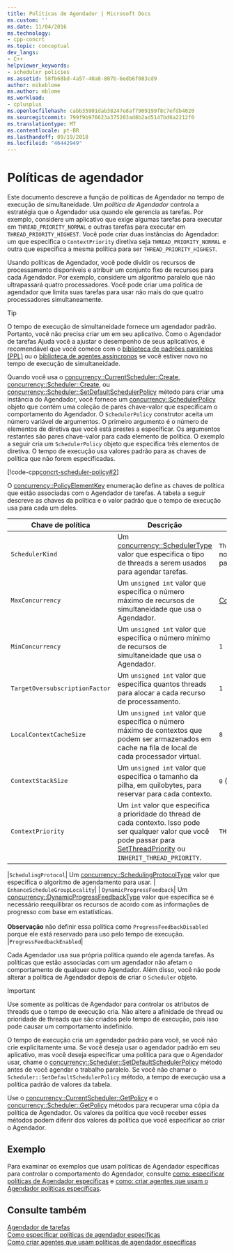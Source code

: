 ```yaml
---
title: Políticas de Agendador | Microsoft Docs
ms.custom: ''
ms.date: 11/04/2016
ms.technology:
- cpp-concrt
ms.topic: conceptual
dev_langs:
- C++
helpviewer_keywords:
- scheduler policies
ms.assetid: 58fb68bd-4a57-40a8-807b-6edb6f083cd9
author: mikeblome
ms.author: mblome
ms.workload:
- cplusplus
ms.openlocfilehash: cabb35901dab38247e8af7909199f8c7efdb4020
ms.sourcegitcommit: 799f9b976623a375203ad8b2ad5147bd6a2212f0
ms.translationtype: MT
ms.contentlocale: pt-BR
ms.lasthandoff: 09/19/2018
ms.locfileid: "46442949"
---
```

# <a name="scheduler-policies"></a>Políticas de agendador

Este documento descreve a função de políticas de Agendador no tempo de execução de simultaneidade. Um *política de Agendador* controla a estratégia que o Agendador usa quando ele gerencia as tarefas. Por exemplo, considere um aplicativo que exige algumas tarefas para executar em `THREAD_PRIORITY_NORMAL` e outras tarefas para executar em `THREAD_PRIORITY_HIGHEST`.  Você pode criar duas instâncias do Agendador: um que especifica o `ContextPriority` diretiva seja `THREAD_PRIORITY_NORMAL` e outra que especifica a mesma política para ser `THREAD_PRIORITY_HIGHEST`.

Usando políticas de Agendador, você pode dividir os recursos de processamento disponíveis e atribuir um conjunto fixo de recursos para cada Agendador. Por exemplo, considere um algoritmo paralelo que não ultrapassará quatro processadores. Você pode criar uma política de agendador que limita suas tarefas para usar não mais do que quatro processadores simultaneamente.

> [!TIP]
>  O tempo de execução de simultaneidade fornece um agendador padrão. Portanto, você não precisa criar um em seu aplicativo. Como o Agendador de tarefas Ajuda você a ajustar o desempenho de seus aplicativos, é recomendável que você comece com o [biblioteca de padrões paralelos (PPL)](../../parallel/concrt/parallel-patterns-library-ppl.md) ou o [biblioteca de agentes assíncronos](../../parallel/concrt/asynchronous-agents-library.md) se você estiver novo no tempo de execução de simultaneidade.

Quando você usa o [concurrency::CurrentScheduler::Create](reference/currentscheduler-class.md#create), [concurrency::Scheduler::Create](reference/scheduler-class.md#create), ou [concurrency::Scheduler::SetDefaultSchedulerPolicy](reference/scheduler-class.md#setdefaultschedulerpolicy) método para criar uma instância do Agendador, você fornece um [concurrency::SchedulerPolicy](../../parallel/concrt/reference/schedulerpolicy-class.md) objeto que contém uma coleção de pares chave-valor que especificam o comportamento do Agendador. O `SchedulerPolicy` construtor aceita um número variável de argumentos. O primeiro argumento é o número de elementos de diretiva que você está prestes a especificar. Os argumentos restantes são pares chave-valor para cada elemento de política. O exemplo a seguir cria um `SchedulerPolicy` objeto que especifica três elementos de diretiva. O tempo de execução usa valores padrão para as chaves de política que não forem especificadas.

[!code-cpp[concrt-scheduler-policy#2](../../parallel/concrt/codesnippet/cpp/scheduler-policies_1.cpp)]

O [concurrency::PolicyElementKey](reference/concurrency-namespace-enums.md#policyelementkey) enumeração define as chaves de política que estão associadas com o Agendador de tarefas. A tabela a seguir descreve as chaves da política e o valor padrão que o tempo de execução usa para cada um deles.

|Chave de política|Descrição|Valor padrão|
|----------------|-----------------|-------------------|
|`SchedulerKind`|Um [concurrency::SchedulerType](reference/concurrency-namespace-enums.md#schedulertype) valor que especifica o tipo de threads a serem usados para agendar tarefas.|`ThreadScheduler` (use threads normais). Isso é o único valor válido para essa chave.|
|`MaxConcurrency`|Um `unsigned int` valor que especifica o número máximo de recursos de simultaneidade que usa o Agendador.|[Concurrency::MaxExecutionResources](reference/concurrency-namespace-constants1.md#maxexecutionresources)|
|`MinConcurrency`|Um `unsigned int` valor que especifica o número mínimo de recursos de simultaneidade que usa o Agendador.|`1`|
|`TargetOversubscriptionFactor`|Um `unsigned int` valor que especifica quantos threads para alocar a cada recurso de processamento.|`1`|
|`LocalContextCacheSize`|Um `unsigned int` valor que especifica o número máximo de contextos que podem ser armazenados em cache na fila de local de cada processador virtual.|`8`|
|`ContextStackSize`|Um `unsigned int` valor que especifica o tamanho da pilha, em quilobytes, para reservar para cada contexto.|`0` (use o tamanho da pilha padrão)|
|`ContextPriority`|Um `int` valor que especifica a prioridade do thread de cada contexto. Isso pode ser qualquer valor que você pode passar para [SetThreadPriority](/windows/desktop/api/processthreadsapi/nf-processthreadsapi-setthreadpriority) ou `INHERIT_THREAD_PRIORITY`.|`THREAD_PRIORITY_NORMAL`|

|`SchedulingProtocol`| Um [concurrency::SchedulingProtocolType](reference/concurrency-namespace-enums.md#schedulingprotocoltype) valor que especifica o algoritmo de agendamento para usar. | `EnhanceScheduleGroupLocality`| | `DynamicProgressFeedback`| Um [concurrency::DynamicProgressFeedbackType](reference/concurrency-namespace-enums.md#dynamicprogressfeedbacktype) valor que especifica se é necessário reequilibrar os recursos de acordo com as informações de progresso com base em estatísticas.<br /><br /> **Observação** não definir essa política como `ProgressFeedbackDisabled` porque ele está reservado para uso pelo tempo de execução. |`ProgressFeedbackEnabled`|

Cada Agendador usa sua própria política quando ele agenda tarefas. As políticas que estão associadas com um agendador não afetam o comportamento de qualquer outro Agendador. Além disso, você não pode alterar a política de Agendador depois de criar o `Scheduler` objeto.

> [!IMPORTANT]
>  Use somente as políticas de Agendador para controlar os atributos de threads que o tempo de execução cria. Não altere a afinidade de thread ou prioridade de threads que são criados pelo tempo de execução, pois isso pode causar um comportamento indefinido.

O tempo de execução cria um agendador padrão para você, se você não crie explicitamente uma. Se você deseja usar o agendador padrão em seu aplicativo, mas você deseja especificar uma política para que o Agendador usar, chame o [concurrency::Scheduler::SetDefaultSchedulerPolicy](reference/scheduler-class.md#setdefaultschedulerpolicy) método antes de você agendar o trabalho paralelo. Se você não chamar o `Scheduler::SetDefaultSchedulerPolicy` método, a tempo de execução usa a política padrão de valores da tabela.

Use o [concurrency::CurrentScheduler::GetPolicy](reference/currentscheduler-class.md#getpolicy) e o [concurrency::Scheduler::GetPolicy](reference/scheduler-class.md#getpolicy) métodos para recuperar uma cópia da política de Agendador. Os valores da política que você receber esses métodos podem diferir dos valores da política que você especificar ao criar o Agendador.

## <a name="example"></a>Exemplo

Para examinar os exemplos que usam políticas de Agendador específicas para controlar o comportamento do Agendador, consulte [como: especificar políticas de Agendador específicas](../../parallel/concrt/how-to-specify-specific-scheduler-policies.md) e [como: criar agentes que usam o Agendador políticas específicas](../../parallel/concrt/how-to-create-agents-that-use-specific-scheduler-policies.md).

## <a name="see-also"></a>Consulte também

[Agendador de tarefas](../../parallel/concrt/task-scheduler-concurrency-runtime.md)<br/>
[Como especificar políticas de agendador específicas](../../parallel/concrt/how-to-specify-specific-scheduler-policies.md)<br/>
[Como criar agentes que usam políticas de agendador específicas](../../parallel/concrt/how-to-create-agents-that-use-specific-scheduler-policies.md)

